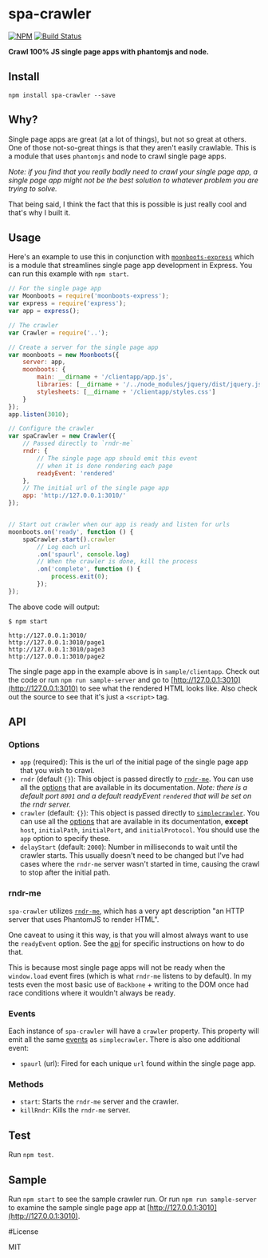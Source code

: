 spa-crawler
===========

[![NPM](https://nodei.co/npm/spa-crawler.png)](https://nodei.co/npm/spa-crawler/)
[![Build Status](https://travis-ci.org/lukekarrys/spa-crawler.png?branch=master)](https://travis-ci.org/lukekarrys/spa-crawler)

**Crawl 100% JS single page apps with phantomjs and node.**

## Install

`npm install spa-crawler --save`


## Why?

Single page apps are great (at a lot of things), but not so great at others. One of those not-so-great things is that they aren't easily crawlable. This is a module that uses `phantomjs` and node to crawl single page apps.

*Note: if you find that you really badly need to crawl your single page app, a single page app might not be the best solution to whatever problem you are trying to solve.*

That being said, I think the fact that this is possible is just really cool and that's why I built it.


## Usage

Here's an example to use this in conjunction with [`moonboots-express`](https://github.com/lukekarrys/moonboots-express) which is a module that streamlines single page app development in Express. You can run this example with `npm start`.

```js
// For the single page app
var Moonboots = require('moonboots-express');
var express = require('express');
var app = express();

// The crawler
var Crawler = require('..');

// Create a server for the single page app
var moonboots = new Moonboots({
    server: app,
    moonboots: {
        main: __dirname + '/clientapp/app.js',
        libraries: [__dirname + '/../node_modules/jquery/dist/jquery.js'],
        stylesheets: [__dirname + '/clientapp/styles.css']
    }
});
app.listen(3010);

// Configure the crawler
var spaCrawler = new Crawler({
    // Passed directly to `rndr-me`
    rndr: {
        // The single page app should emit this event
        // when it is done rendering each page
        readyEvent: 'rendered'
    },
    // The initial url of the single page app
    app: 'http://127.0.0.1:3010/'
});


// Start out crawler when our app is ready and listen for urls
moonboots.on('ready', function () {
    spaCrawler.start().crawler
        // Log each url
        .on('spaurl', console.log)
        // When the crawler is done, kill the process
        .on('complete', function () {
            process.exit(0);
        });
});
```

The above code will output:

```
$ npm start

http://127.0.0.1:3010/
http://127.0.0.1:3010/page1
http://127.0.0.1:3010/page3
http://127.0.0.1:3010/page2
```

The single page app in the example above is in `sample/clientapp`. Check out the code or run `npm run sample-server` and go to [http://127.0.0.1:3010](http://127.0.0.1:3010) to see what the rendered HTML looks like. Also check out the source to see that it's just a `<script>` tag.


## API

### Options

- `app` (required): This is the url of the initial page of the single page app that you wish to crawl.
- `rndr` (default `{}`): This object is passed directly to [`rndr-me`](https://github.com/jed/rndr.me). You can use all the [options](https://github.com/jed/rndr.me#api) that are available in its documentation. *Note: there is a default port `8001` and a default readyEvent `rendered` that will be set on the rndr server.*
- `crawler` (default: `{}`): This object is passed directly to [`simplecrawler`](https://github.com/cgiffard/node-simplecrawler). You can use all the [options](https://github.com/cgiffard/node-simplecrawler#configuring-the-crawler) that are available in its documentation, **except** `host`, `initialPath`, `initialPort`, and `initialProtocol`. You should use the `app` option to specify these.
- `delayStart` (default: `2000`): Number in milliseconds to wait until the crawler starts. This usually doesn't need to be changed but I've had cases where the `rndr-me` server wasn't started in time, causing the crawl to stop after the initial path.

### rndr-me

`spa-crawler` utilizes [`rndr-me`](https://github.com/jed/rndr.me), which has a very apt description "an HTTP server that uses PhantomJS to render HTML".

One caveat to using it this way, is that you will almost always want to use the `readyEvent` option. See the [api](https://github.com/jed/rndr.me#api) for specific instructions on how to do that.

This is because most single page apps will not be ready when the `window.load` event fires (which is what `rndr-me` listens to by default). In my tests even the most basic use of `Backbone` + writing to the DOM once had race conditions where it wouldn't always be ready.

### Events

Each instance of `spa-crawler` will have a `crawler` property. This property will emit all the same [events](https://github.com/cgiffard/node-simplecrawler#events) as `simplecrawler`. There is also one additional event:

- `spaurl` (url): Fired for each unique `url` found within the single page app.

### Methods

- `start`: Starts the `rndr-me` server and the crawler.
- `killRndr`: Kills the `rndr-me` server.

## Test

Run `npm test`.


## Sample

Run `npm start` to see the sample crawler run. Or run `npm run sample-server` to examine the sample single page app at [http://127.0.0.1:3010](http://127.0.0.1:3010).


#License

MIT
